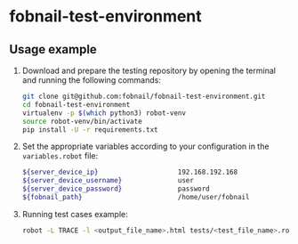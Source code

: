 # fobnail-test-environment

## Usage example

1. Download and prepare the testing repository by opening the terminal and
    running the following commands:

    ```bash
    git clone git@github.com:fobnail/fobnail-test-environment.git
    cd fobnail-test-environment
    virtualenv -p $(which python3) robot-venv
    source robot-venv/bin/activate
    pip install -U -r requirements.txt
    ```

1. Set the appropriate variables according to your configuration in the
    `variables.robot` file:
    
    ```bash
    ${server_device_ip}                    192.168.192.168
    ${server_device_username}              user
    ${server_device_password}              password
    ${fobnail_path}                        /home/user/fobnail
    ```

1. Running test cases example:

    ```bash
    robot -L TRACE -l <output_file_name>.html tests/<test_file_name>.robot
    ```
